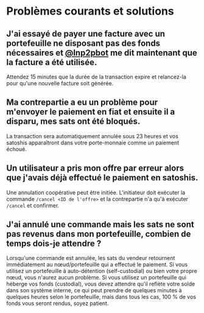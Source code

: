 # Problèmes courants et solutions

## J'ai essayé de payer une facture avec un portefeuille ne disposant pas des fonds nécessaires et [@lnp2pbot](https://t.me/lnp2pbot) me dit maintenant que la facture a été utilisée.

Attendez 15 minutes que la durée de la transaction expire et relancez-la pour qu'une nouvelle facture soit générée.

## Ma contrepartie a eu un problème pour m'envoyer le paiement en fiat et ensuite il a disparu, mes sats ont été bloqués.

La transaction sera automatiquement annulée sous 23 heures et vos satoshis apparaîtront dans votre porte-monnaie comme un paiement échoué.

## Un utilisateur a pris mon offre par erreur alors que j'avais déjà effectué le paiement en satoshis.

Une annulation coopérative peut être initiée. L'initiateur doit exécuter la commande `/cancel <ID de l'offre>` et la contrepartie n'a qu'à exécuter `/cancel` et confirmer.

## J'ai annulé une commande mais les sats ne sont pas revenus dans mon portefeuille, combien de temps dois-je attendre ?

Lorsqu'une commande est annulée, les sats du vendeur retournent immédiatement au nœud/portefeuille qui a effectué le paiement. Si vous utilisez un portefeuille à auto-détention (self-custodial) ou bien votre propre nœud, vous n'aurez aucun problème. Si vous utilisez un portefeuille qui héberge vos fonds (custodial), vous devez attendre qu'il reflète votre solde dans son système interne, ce qui peut prendre de quelques minutes à quelques heures selon le portefeuille, mais dans tous les cas, 100 % de vos fonds vous seront rendus, soyez patient.
